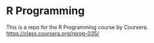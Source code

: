 R Programming
===================

This is a repo for the R Programming course by Coursera.
https://class.coursera.org/rprog-035/